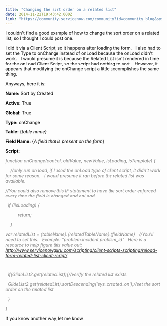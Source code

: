 ```yaml
---
title: "Changing the sort order on a related list"
date: 2014-11-22T19:43:42.000Z
link: "https://community.servicenow.com/community?id=community_blog&sys_id=959c2ee1dbd0dbc01dcaf3231f961928"
---
```

<p><span style="color: #000000;">I couldn't find a good example of how to change the sort order on a related list, so I thought I could post one.</span></p><p></p><p><span style="color: #000000;">I did it via a Client Script, so it happens after loading the form.   I also had to set the Type to onChange instead of onLoad because the onLoad didn't work.   I would presume it is because the Related List isn't rendered in time for the onLoad Client Script, so the script had nothing to sort.   However, it appears that modifying the onChange script a little accomplishes the same thing.</span></p><p></p><p><span style="color: #000000;">Anyways, here it is:</span></p><p></p><p><span style="color: #000000;"><strong>Name:</strong> Sort by Created</span></p><p><span style="color: #000000;"><strong>Active:</strong> True</span></p><p><span style="color: #000000;"><strong>Global:</strong> True</span></p><p><span style="color: #000000;"><strong>Type:</strong> onChange</span></p><p><span style="color: #000000;"><strong>Table:</strong> {<em>table name</em>}</span></p><p><span style="color: #000000;"><strong>Field Name:</strong> {<em>A field that is present on the form</em>}</span></p><p><span style="color: #000000;"><strong>Script:</strong></span></p><p><em style="color: #808080;">function onChange(control, oldValue, newValue, isLoading, isTemplate) {</em></p><p><span style="color: #808080;"><em>     //only run on load, if I used the onLoad type of client script, it didn't work for some reason.   I would presume it ran before the related list was available.</em></span></p><p><span style="color: #808080;"><em> //You could also remove this IF statement to have the sort order enforced every time the field is changed and onLoad</em></span></p><p><span style="color: #808080;"><em>   if (!isLoading) {</em></span></p><p><span style="color: #808080;"><em>           return;</em></span></p><p><span style="color: #808080;"><em>     }</em></span></p><p><span style="color: #808080;"><em>var relatedList = {tableName}.{relatedTableName}.{fieldName}   //You'll need to set this.   Example: "problem.incident.problem_id"   Here is a resource to help figure this value out: <a href="http://www.servicenowguru.com/scripting/client-scripts-scripting/reload-form-related-list-client-script/" title="http://www.servicenowguru.com/scripting/client-scripts-scripting/reload-form-related-list-client-script/">http://www.servicenowguru.com/scripting/client-scripts-scripting/reload-form-related-list-client-script/</a><br/></em></span></p><p><span style="color: #808080;"><em><br/></em></span></p><p><span style="color: #808080;"><em>   if(GlideList2.get(relatedList)){<em style="color: #808080;">//verify the related list exists</em></em></span></p><p><span style="color: #808080;"><em>   GlideList2.get(relatedList).sortDescending('sys_created_on');//set the sort order on the related list</em></span></p><p><span style="color: #808080;"><em>   }</em></span></p><p><em style="color: #808080;">}</em></p><p></p><p><span style="color: #000000;">If you know another way, let me know</span> <span __jive_emoticon_name="happy" __jive_macro_name="emoticon" class="jive_macro jive_emote" src="/6.0.3.0/images/emoticons/happy.png"></span></p>